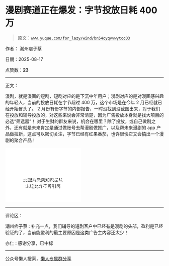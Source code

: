 # 漫剧赛道正在爆发：字节投放日耗 400 万

> 原文：[`www.yuque.com/for_lazy/wind/bn54cyqvvwytcc03`](https://www.yuque.com/for_lazy/wind/bn54cyqvvwytcc03)

作者： 潮州痞子蔡

日期：2025-08-17

点赞数：**23**

* * *

正文：

漫剧，就是漫画的短剧，短剧对应的是下沉中年用户；漫剧对应的是对漫画感兴趣的年轻人，当前的投放日耗在字节超过 400 万，这个市场是在今年 2 月已经就已经开始冒头了。
2 月份有份字节的内部报告，一时没找到没截图出来，对于我们在投放和辅导投放的，对这些来说会非常清楚，因为广告投放本身就是找大项目的必选“筛选器”！
对于生财的群友来说，机会在哪里？除了投放，或自己做剧之外，还有就是未来肯定是通过做账号去帮漫剧做推广，以及帮未来漫剧的 app 产品做拉新，这点可以密切关注，字节已经有红果番茄，也许很快它又会搞出一个漫剧的聚合产品！

![](img/3196eece0ed6916a69df93f5a76f6f0f.png "None")

* * *

评论区：

潮州痞子蔡 : 补充一点，我们辅导的短剧客户中已经有是漫剧的头部，盈利是已经验证的了，当前能盈利的最主要原因是这类广告主内容还太少！

亦仁 : 感谢分享，已中标

* * *

公众号懒人搜索，[懒人专属群分享](https://lazybook.fun/#/blog/group)
